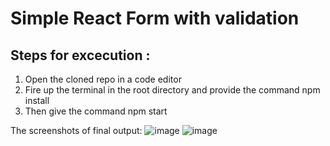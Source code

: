 # Simple React Form with validation 

## Steps for excecution :

1.  Open the cloned repo in a code editor
2.  Fire up the terminal in the root directory and provide the command npm install
3.  Then give the command npm start

The screenshots of final output:
![image](https://github.com/ChaitanyaJalwal/React-form-validation/assets/93027494/7785ae5b-b92d-434a-a865-778abb091a88)
![image](https://github.com/ChaitanyaJalwal/React-form-validation/assets/93027494/e66f466a-d650-4f04-afc2-5de025cbe762)

